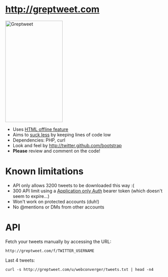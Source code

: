 # <http://greptweet.com>

<a href="http://www.flickr.com/photos/hendry/9284645632/" title="Greptweet by Kai Hendry, on Flickr"><img src="http://farm4.staticflickr.com/3790/9284645632_6e5fc45fd9_n.jpg" width="180" height="320" alt="Greptweet"></a>

* Uses [HTML offline feature](http://www.whatwg.org/specs/web-apps/current-work/multipage/offline.html)
* Aims to [suck less](http://suckless.org) by keeping lines of code low
* Dependencies: PHP, curl
* Look and feel by <http://twitter.github.com/bootstrap>
* **Please** review and comment on the code!

# Known limitations

* API only allows 3200 tweets to be downloaded this way :(
* 300 API limit using a [Application only Auth](https://dev.twitter.com/docs/auth/application-only-auth) bearer token (which doesn't seem to expire...)
* Won't work on protected accounts (duh!)
* No @mentions or DMs from other accounts

# API

Fetch your tweets manually by accessing the URL:

	http://greptweet.com/f/TWITTER_USERNAME

Last 4 tweets:

	curl -s http://greptweet.com/u/webconverger/tweets.txt | head -n4
